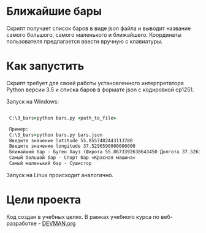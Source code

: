 # Ближайшие бары

Скрипт получает список баров в виде json файла и выводит название самого большого, самого маленького
и ближайшего. Координаты пользователя предлагается ввести вручную с клавиатуры.

# Как запустить

Скрипт требует для своей работы установленного интерпретатора Python версии 3.5 и списка баров 
в формате json с кодировкой cp1251. 

Запуск на Windows:

```cmd

 C:\3_bars>python bars.py <path_to_file>

 Пример:
 C:\3_bars>python bars.py bars.json
 Введите значение latitude 55.8557482443113780
 Введите значение longitude 37.5296590000000000
 Ближайший бар - Буген Хауз (Широта 55.8673392638643450 Долгота 37.5263334470055910)
 Самый большой бар - Спорт бар «Красная машина»
 Самый маленький бар - Сушистор

```

Запуск на Linux происходит аналогично.


# Цели проекта

Код создан в учебных целях. В рамках учебного курса по веб-разработке - [DEVMAN.org](https://devman.org)
